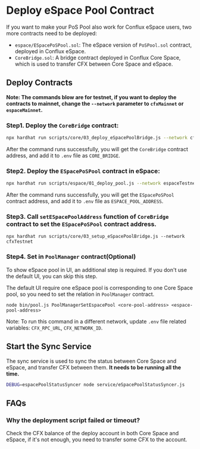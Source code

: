 # Deploy eSpace Pool Contract

If you want to make your PoS Pool also work for Conflux eSpace users, two more contracts need to be deployed:

* `espace/ESpacePoSPool.sol`: The eSpace version of `PoSPool.sol` contract, deployed in Conflux eSpace.
* `CoreBridge.sol`: A bridge contract deployed in Conflux Core Space, which is used to transfer CFX between Core Space and eSpace.

## Deploy Contracts

**Note: The commands blow are for testnet, if you want to deploy the contracts to mainnet, change the `--network` parameter to `cfxMainnet` or `espaceMainnet`.**

### Step1. Deploy the `CoreBridge` contract:

```bash
npx hardhat run scripts/core/03_deploy_eSpacePoolBridge.js --network cfxTestnet
```

After the command runs successfully, you will get the `CoreBridge` contract address, and add it to `.env` file as `CORE_BRIDGE`.

### Step2. Deploy the `ESpacePoSPool` contract **in eSpace**:

```bash
npx hardhat run scripts/espace/01_deploy_pool.js --network espaceTestnet
```

After the command runs successfully, you will get the `ESpacePoSPool` contract address, and add it to `.env` file as `ESPACE_POOL_ADDRESS`.

### Step3. Call `setESpacePoolAddress` function of `CoreBridge` contract to set the `ESpacePoSPool` contract address.

```hash
npx hardhat run scripts/core/03_setup_eSpacePoolBridge.js --network cfxTestnet
```

### Step4. Set in `PoolManager` contract(Optional)

To show eSpace pool in UI, an additional step is required. If you don't use the default UI, you can skip this step.

The default UI require one eSpace pool is corresponding to one Core Space pool, so you need to set the relation in `PoolManager` contract.

```hash
node bin/pool.js PoolManagerSetEspacePool <core-pool-address> <espace-pool-address>
```

Note: To run this command in a different network, update `.env` file related variables: `CFX_RPC_URL`, `CFX_NETWORK_ID`.

## Start the Sync Service

The sync service is used to sync the status between Core Space and eSpace, and transfer CFX between them. **It needs to be running all the time.**

```sh
DEBUG=espacePoolStatusSyncer node service/eSpacePoolStatusSyncer.js
```

## FAQs

### Why the deployment script failed or timeout?

Check the CFX balance of the deploy account in both Core Space and eSpace, if it's not enough, you need to transfer some CFX to the account.
